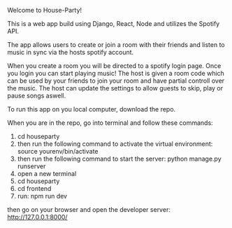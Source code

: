 Welcome to House-Party!

This is a web app build using Django, React, Node and utilizes the Spotify API.

The app allows users to create or join a room with their friends and listen to music in sync via the hosts spotify account. 

When you create a room you will be directed to a spotify login page. Once you login you can start playing music! 
The host is given a room code which can be used by your friends to join your room and have partial controll over the music.
The host can update the settings to allow guests to skip, play or pause songs aswell.

To run this app on you local computer, download the repo.

When you are in the repo, go into terminal and follow these commands:

1) cd houseparty
2) then run the following command to activate the virtual environment: source yourenv/bin/activate 
3) then run the following command to start the server: python manage.py runserver
4) open a new terminal
5) cd houseparty
6) cd frontend
7) run: npm run dev

then go on your browser and open the developer server: http://127.0.0.1:8000/
